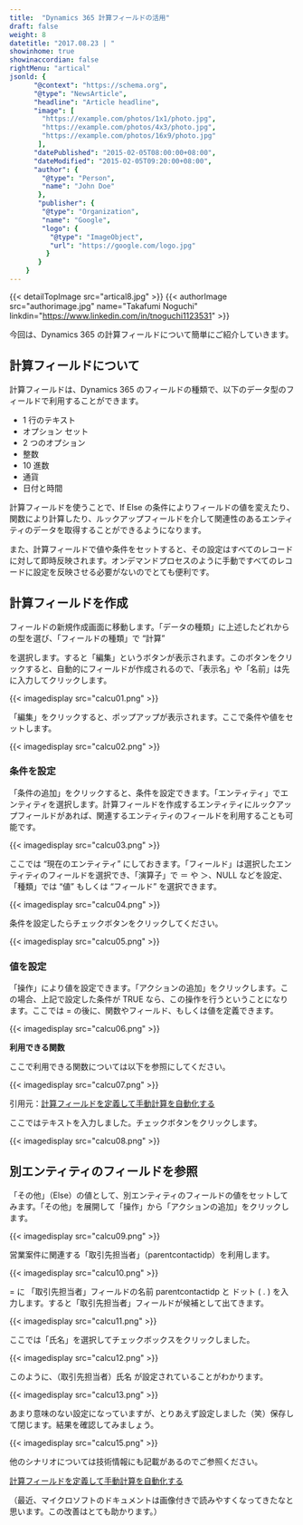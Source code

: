 ```yaml
---
title:  "Dynamics 365 計算フィールドの活用"
draft: false
weight: 8
datetitle: "2017.08.23 | "
showinhome: true
showinaccordian: false
rightMenu: "artical"
jsonld: {
      "@context": "https://schema.org",
      "@type": "NewsArticle",
      "headline": "Article headline",
      "image": [
        "https://example.com/photos/1x1/photo.jpg",
        "https://example.com/photos/4x3/photo.jpg",
        "https://example.com/photos/16x9/photo.jpg"
       ],
      "datePublished": "2015-02-05T08:00:00+08:00",
      "dateModified": "2015-02-05T09:20:00+08:00",
      "author": {
        "@type": "Person",
        "name": "John Doe"
       },
       "publisher": {
        "@type": "Organization",
        "name": "Google",
        "logo": {
          "@type": "ImageObject",
          "url": "https://google.com/logo.jpg"
         }
       }
    }
---
```

{{< detailTopImage src="artical8.jpg" >}}
{{< authorImage src="authorimage.jpg" name="Takafumi Noguchi" linkdin="https://www.linkedin.com/in/tnoguchi1123531" >}}
<!-- Intro  -->
今回は、Dynamics 365 の計算フィールドについて簡単にご紹介していきます。


## 計算フィールドについて
計算フィールドは、Dynamics 365 のフィールドの種類で、以下のデータ型のフィールドで利用することができます。
* 1 行のテキスト
* オプション セット
* 2 つのオプション
* 整数
* 10 進数
* 通貨
* 日付と時間

計算フィールドを使うことで、If Else の条件によりフィールドの値を変えたり、関数により計算したり、ルックアップフィールドを介して関連性のあるエンティティのデータを取得することができるようになります。

また、計算フィールドで値や条件をセットすると、その設定はすべてのレコードに対して即時反映されます。オンデマンドプロセスのように手動ですべてのレコードに設定を反映させる必要がないのでとても便利です。

## 計算フィールドを作成
フィールドの新規作成画面に移動します。「データの種類」に上述したどれからの型を選び、「フィールドの種類」で “計算”

を選択します。すると「編集」というボタンが表示されます。このボタンをクリックすると、自動的にフィールドが作成されるので、「表示名」や「名前」は先に入力してクリックします。
<!-- Image= calcu01.png -->
{{< imagedisplay src="calcu01.png" >}}

「編集」をクリックすると、ポップアップが表示されます。ここで条件や値をセットします。
<!-- Image= calcu02.png -->
{{< imagedisplay src="calcu02.png" >}}

### 条件を設定
「条件の追加」をクリックすると、条件を設定できます。「エンティティ」でエンティティを選択します。計算フィールドを作成するエンティティにルックアップフィールドがあれば、関連するエンティティのフィールドを利用することも可能です。
<!-- Image= calcu03.png -->
{{< imagedisplay src="calcu03.png" >}}

ここでは “現在のエンティティ” にしておきます。「フィールド」は選択したエンティティのフィールドを選択でき、「演算子」で ＝ や ＞、NULL などを設定、「種類」では “値” もしくは “フィールド” を選択できます。
<!-- Image= calcu04.png -->
{{< imagedisplay src="calcu04.png" >}}

条件を設定したらチェックボタンをクリックしてください。
<!-- Image= calcu05.png -->
{{< imagedisplay src="calcu05.png" >}}

### 値を設定
「操作」により値を設定できます。「アクションの追加」をクリックします。この場合、上記で設定した条件が TRUE なら、この操作を行うということになります。ここでは = の後に、関数やフィールド、もしくは値を定義できます。
<!-- Image= calcu06.png -->
{{< imagedisplay src="calcu06.png" >}}

**利用できる関数**

ここで利用できる関数については以下を参照にしてください。
<!-- Image= calcu07.png -->
{{< imagedisplay src="calcu07.png" >}}

引用元：[計算フィールドを定義して手動計算を自動化する](https://docs.microsoft.com/ja-jp/dynamics365/customer-engagement/customize/define-calculated-fields#calculated-field-functions-syntax)

ここではテキストを入力しました。チェックボタンをクリックします。
<!-- Image= calcu08.png -->
{{< imagedisplay src="calcu08.png" >}}

## 別エンティティのフィールドを参照
「その他」（Else）の値として、別エンティティのフィールドの値をセットしてみます。「その他」を展開して「操作」から「アクションの追加」をクリックします。
<!-- Image= calcu09.png -->
{{< imagedisplay src="calcu09.png" >}}

営業案件に関連する「取引先担当者」（parentcontactidp）を利用します。
<!-- Image= calcu10.png -->
{{< imagedisplay src="calcu10.png" >}}

= に 「取引先担当者」フィールドの名前 parentcontactidp と ドット ( . ) を入力します。すると「取引先担当者」フィールドが候補として出てきます。
<!-- Image= calcu11.png -->
{{< imagedisplay src="calcu11.png" >}}

ここでは「氏名」を選択してチェックボックスをクリックしました。
<!-- Image= calcu12.png -->
{{< imagedisplay src="calcu12.png" >}}

このように、（取引先担当者）氏名 が設定されていることがわかります。
<!-- Image= calcu13.png -->
{{< imagedisplay src="calcu13.png" >}}

あまり意味のない設定になっていますが、とりあえず設定しました（笑）保存して閉じます。結果を確認してみましょう。
<!-- Image= calcu15.png -->
{{< imagedisplay src="calcu15.png" >}}

他のシナリオについては技術情報にも記載があるのでご参照ください。

[計算フィールドを定義して手動計算を自動化する](https://docs.microsoft.com/ja-jp/dynamics365/customer-engagement/customize/define-calculated-fields#calculated-field-functions-syntax)

（最近、マイクロソフトのドキュメントは画像付きで読みやすくなってきたなと思います。この改善はとても助かります。）